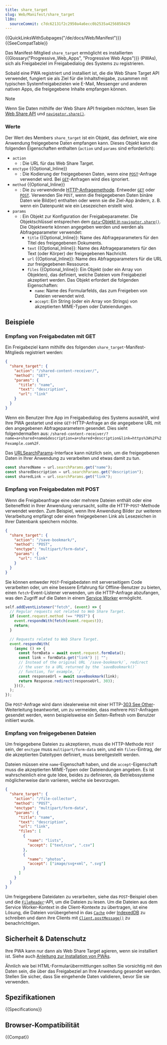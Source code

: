 ```yaml
---
title: share_target
slug: Web/Manifest/share_target
l10n:
  sourceCommit: c7dc62131f2c2950a4a6ecc0b2535a4256858429
---
```


{{QuickLinksWithSubpages("/de/docs/Web/Manifest")}}{{SeeCompatTable}}

Das Manifest-Mitglied `share_target` ermöglicht es installierten {{Glossary("Progressive_Web_Apps", "Progressive Web Apps")}} (PWAs), sich als Freigabeziel im Freigabedialog des Systems zu registrieren.

Sobald eine PWA registriert und installiert ist, die die Web Share Target API verwendet, fungiert sie als Ziel für die Inhaltsfreigabe, zusammen mit typischen Systemfreigabezielen wie E-Mail, Messenger und anderen nativen Apps, die freigegebene Inhalte empfangen können.

> [!NOTE]
> Wenn Sie Daten mithilfe der Web Share API freigeben möchten, lesen Sie [Web Share API](/de/docs/Web/API/Web_Share_API) und [`navigator.share()`](/de/docs/Web/API/Navigator/share).

### Werte

Der Wert des Members `share_target` ist ein Objekt, das definiert, wie eine Anwendung freigegebene Daten empfangen kann. Dieses Objekt kann die folgenden Eigenschaften enthalten (`action` und `params` sind erforderlich):

- `action`
  - : Die URL für das Web Share Target.
- `enctype` {{Optional_Inline}}
  - : Die Kodierung der freigegebenen Daten, wenn eine [`POST`](/de/docs/Web/HTTP/Methods/POST)-Anfrage verwendet wird. Bei [`GET`](/de/docs/Web/HTTP/Methods/GET)-Anfragen wird dies ignoriert.
- `method` {{Optional_Inline}}
  - : Die zu verwendende [HTTP-Anfragemethode](/de/docs/Web/HTTP/Methods). Entweder [`GET`](/de/docs/Web/HTTP/Methods/GET) oder [`POST`](/de/docs/Web/HTTP/Methods/POST). Verwenden Sie `POST`, wenn die freigegebenen Daten binäre Daten wie Bild(er) enthalten oder wenn sie die Ziel-App ändern, z. B. wenn ein Datenpunkt wie ein Lesezeichen erstellt wird.
- `params`
  - : Ein Objekt zur Konfiguration der Freigabeparameter. Die Objektschlüssel entsprechen dem [`data`-Objekt in `navigator.share()`](/de/docs/Web/API/Navigator/share#parameters). Die Objektwerte können angegeben werden und werden als Abfrageparameter verwendet:
    - `title` {{Optional_Inline}}: Name des Abfrageparameters für den Titel des freigegebenen Dokuments.
    - `text` {{Optional_Inline}}: Name des Abfrageparameters für den Text (oder Körper) der freigegebenen Nachricht.
    - `url` {{Optional_Inline}}: Name des Abfrageparameters für die URL zur freigegebenen Ressource.
    - `files` {{Optional_Inline}}: Ein Objekt (oder ein Array von Objekten), das definiert, welche Dateien vom Freigabeziel akzeptiert werden. Das Objekt erfordert die folgenden Eigenschaften:
      - `name`: Name des Formularfelds, das zum Freigeben von Dateien verwendet wird.
      - `accept`: Ein String (oder ein Array von Strings) von akzeptierten MIME-Typen oder Dateiendungen.

## Beispiele

### Empfang von Freigabedaten mit GET

Ein Freigabeziel kann mithilfe des folgenden `share_target`-Manifest-Mitglieds registriert werden:

```json
{
  "share_target": {
    "action": "/shared-content-receiver/",
    "method": "GET",
    "params": {
      "title": "name",
      "text": "description",
      "url": "link"
    }
  }
}
```

Wenn ein Benutzer Ihre App im Freigabedialog des Systems auswählt, wird Ihre PWA gestartet und eine `GET`-HTTP-Anfrage an die angegebene URL mit den angegebenen Abfrageparametern gesendet. Dies sieht folgendermaßen aus: `/shared-content-receiver/?name=a+shared+name&description=a+shared+description&link=https%3A%2F%2Fexample.com%2F`.

Das [URLSearchParams](/de/docs/Web/API/URLSearchParams)-Interface kann nützlich sein, um die freigegebenen Daten in Ihrer Anwendung zu verarbeiten und etwas damit zu tun.

```js
const sharedName = url.searchParams.get("name");
const sharedDescription = url.searchParams.get("description");
const sharedLink = url.searchParams.get("link");
```

### Empfang von Freigabedaten mit POST

Wenn die Freigabeanfrage eine oder mehrere Dateien enthält oder eine Seiteneffekt in Ihrer Anwendung verursacht, sollte die HTTP-`POST`-Methode verwendet werden. Zum Beispiel, wenn Ihre Anwendung Bilder zur weiteren Verarbeitung empfängt oder einen freigegebenen Link als Lesezeichen in Ihrer Datenbank speichern möchte.

```json
{
  "share_target": {
    "action": "/save-bookmark/",
    "method": "POST",
    "enctype": "multipart/form-data",
    "params": {
      "url": "link"
    }
  }
}
```

Sie können entweder `POST`-Freigabedaten mit serverseitigem Code verarbeiten oder, um eine bessere Erfahrung für Offline-Benutzer zu bieten, einen `fetch`-Event-Listener verwenden, um die HTTP-Anfrage abzufangen, was den Zugriff auf die Daten in einem [Service Worker](/de/docs/Web/API/Service_Worker_API) ermöglicht.

```js
self.addEventListener("fetch", (event) => {
  // Regular requests not related to Web Share Target.
  if (event.request.method !== "POST") {
    event.respondWith(fetch(event.request));
    return;
  }

  // Requests related to Web Share Target.
  event.respondWith(
    (async () => {
      const formData = await event.request.formData();
      const link = formData.get("link") || "";
      // Instead of the original URL `/save-bookmark/`, redirect
      // the user to a URL returned by the `saveBookmark()`
      // function, for example, `/`.
      const responseUrl = await saveBookmark(link);
      return Response.redirect(responseUrl, 303);
    })(),
  );
});
```

Die `POST`-Anfrage wird dann idealerweise mit einer HTTP-[303 See Other](/de/docs/Web/HTTP/Status/303)-Weiterleitung beantwortet, um zu vermeiden, dass mehrere `POST`-Anfragen gesendet werden, wenn beispielsweise ein Seiten-Refresh vom Benutzer initiiert wurde.

### Empfang von freigegebenen Dateien

Um freigegebene Dateien zu akzeptieren, muss die HTTP-Methode `POST` sein, der `enctype` muss `multipart/form-data` sein, und ein `files`-Eintrag, der die akzeptierten Dateitypen definiert, muss bereitgestellt werden.

Dateien müssen eine `name`-Eigenschaft haben, und die `accept`-Eigenschaft muss die akzeptierten MIME-Typen oder Dateiendungen angeben. Es ist wahrscheinlich eine gute Idee, beides zu definieren, da Betriebssysteme möglicherweise darin variieren, welche sie bevorzugen.

```json
{
  "share_target": {
    "action": "/file-collector",
    "method": "POST",
    "enctype": "multipart/form-data",
    "params": {
      "title": "name",
      "text": "description",
      "url": "link",
      "files": [
        {
          "name": "lists",
          "accept": ["text/csv", ".csv"]
        },
        {
          "name": "photos",
          "accept": ["image/svg+xml", ".svg"]
        }
      ]
    }
  }
}
```

Um freigegebene Dateidaten zu verarbeiten, siehe das `POST`-Beispiel oben und die [`FileReader`](/de/docs/Web/API/FileReader)-API, um die Dateien zu lesen. Um die Dateien aus dem Service Worker-Kontext in die Client-Kontexte zu übertragen, ist eine Lösung, die Dateien vorübergehend in das [`Cache`](/de/docs/Web/API/Cache) oder [IndexedDB](/de/docs/Web/API/IndexedDB_API) zu schreiben und dann ihre Clients mit [`Client.postMessage()`](/de/docs/Web/API/Client/postMessage) zu benachrichtigen.

## Sicherheit & Datenschutz

Ihre PWA kann nur dann als Web Share Target agieren, wenn sie installiert ist. Siehe auch [Anleitung zur Installation von PWAs](/de/docs/Web/Progressive_web_apps/Tutorials/js13kGames/Installable_PWAs).

Ähnlich wie bei HTML-Formularübermittlungen sollten Sie vorsichtig mit den Daten sein, die über das Freigabeziel an Ihre Anwendung gesendet werden. Stellen Sie sicher, dass Sie eingehende Daten validieren, bevor Sie sie verwenden.

## Spezifikationen

{{Specifications}}

## Browser-Kompatibilität

{{Compat}}
